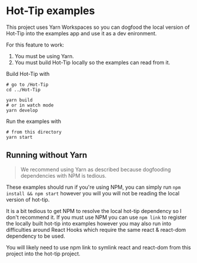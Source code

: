 # Hot-Tip examples

This project uses Yarn Workspaces so you can dogfood the local version of Hot-Tip
into the examples app and use it as a dev enironment.

For this feature to work:

1. You must be using Yarn.
2. You must build Hot-Tip locally so the examples can read from it.

Build Hot-Tip with

```shell
# go to /Hot-Tip
cd ../Hot-Tip

yarn build
# or in watch mode
yarn develop
```

Run the examples with

```shell
# from this directory
yarn start
```

## Running without Yarn

> We recommend using Yarn as described because dogfooding
> dependencies with NPM is tedious.

These examples should run if you're using NPM, you can simply run
`npm install && npm start` however you will you will not be reading the local
version of hot-tip.

It is a bit tedious to get NPM to resolve the local hot-tip dependency so I don't
recommend it. If you must use NPM you can use `npm link` to register the locally
built hot-tip into examples however you may also run into difficulties around
React Hooks which require the same react & react-dom dependency to be used.

You will likely need to use npm link to symlink react and react-dom from this
project into the hot-tip project.
